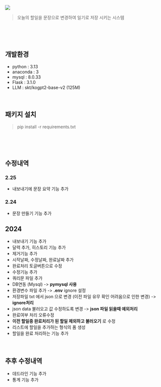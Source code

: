 <img src="https://capsule-render.vercel.app/api?type=transparent&height=200&section=header&text=todoList&fontSize=90&fontColor=#ffffff&fontAlignY=38"/>
<blockquote data-ke-style="style2">
<p data-ke-size="size16">오늘의 할일을 문장으로 변경하여 일기로 저장 시키는 시스템</p>
</blockquote>
<br/><br/><br/>

## 개발환경
- python : 3.13
- anaconda : 3
- mysql : 8.0.33
- Flask : 3.1.0
- LLM : skt/kogpt2-base-v2 (125M)
<br/><br/><br/>


## 패키지 설치
<blockquote data-ke-style="style2">
<p data-ke-size="size16">pip install -r requirements.txt</p>
</blockquote>
<br/><br/><br/>


## 수정내역
### 2.25
- 내보내기에 문장 요약 기능 추가
### 2.24
- 문장 만들기 기능 추가
## 2024
- 내보내기 기능 추가
- 달력 추가, 히스토리 기능 추가
- 제거기능 추가
- 시작날짜, 수정날짜, 완료날짜 추가
- 완료처리 토글버튼으로 수정
- 수정기능 추가
- 쿼리문 파일 추가
- DB연동 (Mysql) -> **pymysql 사용**
- 환경변수 파일 추가 -> **.env** ignore 설정
- 저장파일 txt 에서 json 으로 변경 (이전 파일 유무 확인 어려움으로 인한 변경) -> **ignore처리**
- json data 불러오고 값 수정하도록 변경 -> **json 파일 읽을때 예외처리**
- 완료여부 처리 오류수정
- **이전 할일중 완료처리가 된 할일 제외하고 불러오기** 로 수정
- 리스트에 할일을 추가하는 형식의 폼 생성
- 할일을 완료 처리하는 기능 추가
<br/><br/><br/>


## 추후 수정내역
- 데드라인 기능 추가
- 통계 기능 추가
